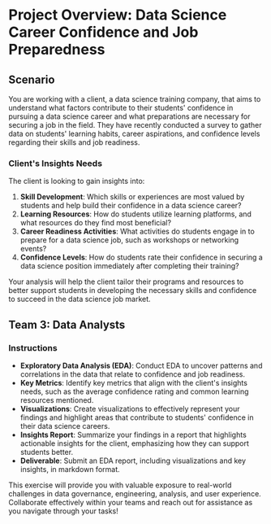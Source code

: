# Project Overview: Data Science Career Confidence and Job Preparedness

## Scenario
You are working with a client, a data science training company, that aims to understand what factors contribute to their students' confidence in pursuing a data science career and what preparations are necessary for securing a job in the field. They have recently conducted a survey to gather data on students' learning habits, career aspirations, and confidence levels regarding their skills and job readiness.

### Client's Insights Needs
The client is looking to gain insights into:
1. **Skill Development**: Which skills or experiences are most valued by students and help build their confidence in a data science career?
2. **Learning Resources**: How do students utilize learning platforms, and what resources do they find most beneficial?
3. **Career Readiness Activities**: What activities do students engage in to prepare for a data science job, such as workshops or networking events?
4. **Confidence Levels**: How do students rate their confidence in securing a data science position immediately after completing their training?

Your analysis will help the client tailor their programs and resources to better support students in developing the necessary skills and confidence to succeed in the data science job market.

## Team 3: Data Analysts
### Instructions
- **Exploratory Data Analysis (EDA)**: Conduct EDA to uncover patterns and correlations in the data that relate to confidence and job readiness.
- **Key Metrics**: Identify key metrics that align with the client's insights needs, such as the average confidence rating and common learning resources mentioned.
- **Visualizations**: Create visualizations to effectively represent your findings and highlight areas that contribute to students' confidence in their data science careers.
- **Insights Report**: Summarize your findings in a report that highlights actionable insights for the client, emphasizing how they can support students better.
- **Deliverable**: Submit an EDA report, including visualizations and key insights, in markdown format.

This exercise will provide you with valuable exposure to real-world challenges in data governance, engineering, analysis, and user experience. Collaborate effectively within your teams and reach out for assistance as you navigate through your tasks!
